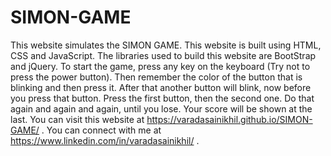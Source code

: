# SIMON-GAME
This website simulates the SIMON GAME.
This website is built using HTML, CSS and JavaScript.
The libraries used to build this website are BootStrap and jQuery.
To start the game, press any key on the keyboard (Try not to press the power button).
Then remember the color of the button that is blinking and then press it.
After that another button will blink, now before you press that button. Press the first button, then the second one.
Do that again and again and again, until you lose.
Your score will be shown at the last.
You can visit this website at https://varadasainikhil.github.io/SIMON-GAME/ .
You can connect with me at https://www.linkedin.com/in/varadasainikhil/ .
